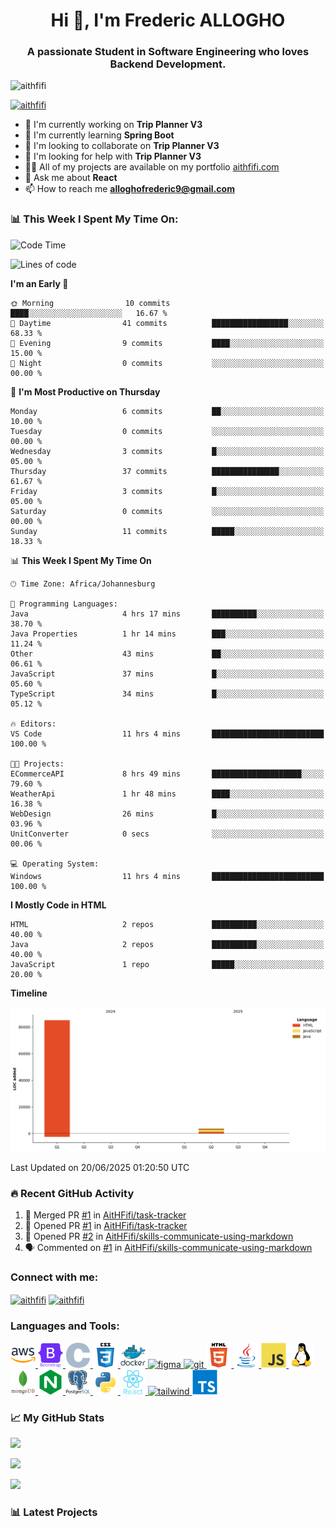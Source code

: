 <h1 align="center">Hi 👋, I'm Frederic ALLOGHO</h1>
<h3 align="center">A passionate Student in Software Engineering who loves Backend Development. </h3>

<p align="left"> <img src="https://komarev.com/ghpvc/?username=aithfifi&label=Profile%20views&color=0e75b6&style=flat" alt="aithfifi" /> </p>

<p align="left"> <a href="https://github.com/ryo-ma/github-profile-trophy"><img src="https://github-profile-trophy.vercel.app/?username=aithfifi" alt="aithfifi" /></a> </p>

- 🔭 I'm currently working on **Trip Planner V3**
- 🌱 I'm currently learning **Spring Boot**
- 👯 I'm looking to collaborate on **Trip Planner V3**
- 🤝 I'm looking for help with **Trip Planner V3**
- 👨‍💻 All of my projects are available on my portfolio [aithfifi.com](aithfifi.com)
- 💬 Ask me about **React**
- 📫 How to reach me **alloghofrederic9@gmail.com**

### 📊 This Week I Spent My Time On:
<!--START_SECTION:waka-->
![Code Time](http://img.shields.io/badge/Code%20Time-11%20hrs%204%20mins-blue)

![Lines of code](https://img.shields.io/badge/From%20Hello%20World%20I%27ve%20Written-88.4%20thousand%20lines%20of%20code-blue)

**I'm an Early 🐤** 

```text
🌞 Morning                10 commits          ████░░░░░░░░░░░░░░░░░░░░░   16.67 % 
🌆 Daytime                41 commits          █████████████████░░░░░░░░   68.33 % 
🌃 Evening                9 commits           ████░░░░░░░░░░░░░░░░░░░░░   15.00 % 
🌙 Night                  0 commits           ░░░░░░░░░░░░░░░░░░░░░░░░░   00.00 % 
```
📅 **I'm Most Productive on Thursday** 

```text
Monday                   6 commits           ██░░░░░░░░░░░░░░░░░░░░░░░   10.00 % 
Tuesday                  0 commits           ░░░░░░░░░░░░░░░░░░░░░░░░░   00.00 % 
Wednesday                3 commits           █░░░░░░░░░░░░░░░░░░░░░░░░   05.00 % 
Thursday                 37 commits          ███████████████░░░░░░░░░░   61.67 % 
Friday                   3 commits           █░░░░░░░░░░░░░░░░░░░░░░░░   05.00 % 
Saturday                 0 commits           ░░░░░░░░░░░░░░░░░░░░░░░░░   00.00 % 
Sunday                   11 commits          █████░░░░░░░░░░░░░░░░░░░░   18.33 % 
```


📊 **This Week I Spent My Time On** 

```text
🕑︎ Time Zone: Africa/Johannesburg

💬 Programming Languages: 
Java                     4 hrs 17 mins       ██████████░░░░░░░░░░░░░░░   38.70 % 
Java Properties          1 hr 14 mins        ███░░░░░░░░░░░░░░░░░░░░░░   11.24 % 
Other                    43 mins             ██░░░░░░░░░░░░░░░░░░░░░░░   06.61 % 
JavaScript               37 mins             █░░░░░░░░░░░░░░░░░░░░░░░░   05.60 % 
TypeScript               34 mins             █░░░░░░░░░░░░░░░░░░░░░░░░   05.12 % 

🔥 Editors: 
VS Code                  11 hrs 4 mins       █████████████████████████   100.00 % 

🐱‍💻 Projects: 
ECommerceAPI             8 hrs 49 mins       ████████████████████░░░░░   79.60 % 
WeatherApi               1 hr 48 mins        ████░░░░░░░░░░░░░░░░░░░░░   16.38 % 
WebDesign                26 mins             █░░░░░░░░░░░░░░░░░░░░░░░░   03.96 % 
UnitConverter            0 secs              ░░░░░░░░░░░░░░░░░░░░░░░░░   00.06 % 

💻 Operating System: 
Windows                  11 hrs 4 mins       █████████████████████████   100.00 % 
```

**I Mostly Code in HTML** 

```text
HTML                     2 repos             ██████████░░░░░░░░░░░░░░░   40.00 % 
Java                     2 repos             ██████████░░░░░░░░░░░░░░░   40.00 % 
JavaScript               1 repo              █████░░░░░░░░░░░░░░░░░░░░   20.00 % 
```



**Timeline**

![Lines of Code chart](https://raw.githubusercontent.com/AitHFifi/AitHFifi/main/assets/bar_graph.png)


 Last Updated on 20/06/2025 01:20:50 UTC
<!--END_SECTION:waka-->

### 🔥 Recent GitHub Activity
<!--START_SECTION:activity-->
1. 🎉 Merged PR [#1](https://github.com/AitHFifi/task-tracker/pull/1) in [AitHFifi/task-tracker](https://github.com/AitHFifi/task-tracker)
2. 💪 Opened PR [#1](https://github.com/AitHFifi/task-tracker/pull/1) in [AitHFifi/task-tracker](https://github.com/AitHFifi/task-tracker)
3. 💪 Opened PR [#2](https://github.com/AitHFifi/skills-communicate-using-markdown/pull/2) in [AitHFifi/skills-communicate-using-markdown](https://github.com/AitHFifi/skills-communicate-using-markdown)
4. 🗣 Commented on [#1](https://github.com/AitHFifi/skills-communicate-using-markdown/issues/1#issuecomment-2931878030) in [AitHFifi/skills-communicate-using-markdown](https://github.com/AitHFifi/skills-communicate-using-markdown)
<!--END_SECTION:activity-->

<h3 align="left">Connect with me:</h3>
<p align="left">
<a href="https://linkedin.com/in/aithfifi" target="blank"><img align="center" src="https://raw.githubusercontent.com/rahuldkjain/github-profile-readme-generator/master/src/images/icons/Social/linked-in-alt.svg" alt="aithfifi" height="30" width="40" /></a>
<a href="https://instagram.com/aithfifi" target="blank"><img align="center" src="https://raw.githubusercontent.com/rahuldkjain/github-profile-readme-generator/master/src/images/icons/Social/instagram.svg" alt="aithfifi" height="30" width="40" /></a>
</p>

<h3 align="left">Languages and Tools:</h3>
<p align="left"> <a href="https://aws.amazon.com" target="_blank" rel="noreferrer"> <img src="https://raw.githubusercontent.com/devicons/devicon/master/icons/amazonwebservices/amazonwebservices-original-wordmark.svg" alt="aws" width="40" height="40"/> </a> <a href="https://getbootstrap.com" target="_blank" rel="noreferrer"> <img src="https://raw.githubusercontent.com/devicons/devicon/master/icons/bootstrap/bootstrap-plain-wordmark.svg" alt="bootstrap" width="40" height="40"/> </a> <a href="https://www.cprogramming.com/" target="_blank" rel="noreferrer"> <img src="https://raw.githubusercontent.com/devicons/devicon/master/icons/c/c-original.svg" alt="c" width="40" height="40"/> </a> <a href="https://www.w3schools.com/css/" target="_blank" rel="noreferrer"> <img src="https://raw.githubusercontent.com/devicons/devicon/master/icons/css3/css3-original-wordmark.svg" alt="css3" width="40" height="40"/> </a> <a href="https://www.docker.com/" target="_blank" rel="noreferrer"> <img src="https://raw.githubusercontent.com/devicons/devicon/master/icons/docker/docker-original-wordmark.svg" alt="docker" width="40" height="40"/> </a> <a href="https://www.figma.com/" target="_blank" rel="noreferrer"> <img src="https://www.vectorlogo.zone/logos/figma/figma-icon.svg" alt="figma" width="40" height="40"/> </a> <a href="https://git-scm.com/" target="_blank" rel="noreferrer"> <img src="https://www.vectorlogo.zone/logos/git-scm/git-scm-icon.svg" alt="git" width="40" height="40"/> </a> <a href="https://www.w3.org/html/" target="_blank" rel="noreferrer"> <img src="https://raw.githubusercontent.com/devicons/devicon/master/icons/html5/html5-original-wordmark.svg" alt="html5" width="40" height="40"/> </a> <a href="https://www.java.com" target="_blank" rel="noreferrer"> <img src="https://raw.githubusercontent.com/devicons/devicon/master/icons/java/java-original.svg" alt="java" width="40" height="40"/> </a> <a href="https://developer.mozilla.org/en-US/docs/Web/JavaScript" target="_blank" rel="noreferrer"> <img src="https://raw.githubusercontent.com/devicons/devicon/master/icons/javascript/javascript-original.svg" alt="javascript" width="40" height="40"/> </a> <a href="https://www.linux.org/" target="_blank" rel="noreferrer"> <img src="https://raw.githubusercontent.com/devicons/devicon/master/icons/linux/linux-original.svg" alt="linux" width="40" height="40"/> </a> <a href="https://www.mongodb.com/" target="_blank" rel="noreferrer"> <img src="https://raw.githubusercontent.com/devicons/devicon/master/icons/mongodb/mongodb-original-wordmark.svg" alt="mongodb" width="40" height="40"/> </a> <a href="https://www.nginx.com" target="_blank" rel="noreferrer"> <img src="https://raw.githubusercontent.com/devicons/devicon/master/icons/nginx/nginx-original.svg" alt="nginx" width="40" height="40"/> </a> <a href="https://www.postgresql.org" target="_blank" rel="noreferrer"> <img src="https://raw.githubusercontent.com/devicons/devicon/master/icons/postgresql/postgresql-original-wordmark.svg" alt="postgresql" width="40" height="40"/> </a> <a href="https://www.python.org" target="_blank" rel="noreferrer"> <img src="https://raw.githubusercontent.com/devicons/devicon/master/icons/python/python-original.svg" alt="python" width="40" height="40"/> </a> <a href="https://reactjs.org/" target="_blank" rel="noreferrer"> <img src="https://raw.githubusercontent.com/devicons/devicon/master/icons/react/react-original-wordmark.svg" alt="react" width="40" height="40"/> </a> <a href="https://tailwindcss.com/" target="_blank" rel="noreferrer"> <img src="https://www.vectorlogo.zone/logos/tailwindcss/tailwindcss-icon.svg" alt="tailwind" width="40" height="40"/> </a> <a href="https://www.typescriptlang.org/" target="_blank" rel="noreferrer"> <img src="https://raw.githubusercontent.com/devicons/devicon/master/icons/typescript/typescript-original.svg" alt="typescript" width="40" height="40"/> </a> </p>

### 📈 My GitHub Stats

![](https://github-readme-stats.vercel.app/api/top-langs?username=aithfifi&show_icons=true&locale=en&layout=compact&theme=radical)

![](https://github-readme-stats.vercel.app/api?username=aithfifi&show_icons=true&locale=en&count_private=true&hide=prs,issues&theme=radical)

![](https://github-readme-streak-stats.herokuapp.com/?user=aithfifi&theme=radical)

### 📊 Latest Projects

<!-- LATEST-PROJECTS:START -->
<!-- LATEST-PROJECTS:END -->
